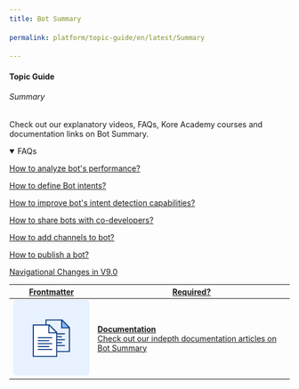 ```yaml
---
title: Bot Summary

permalink: platform/topic-guide/en/latest/Summary

---
```

#### Topic Guide
###### Summary

  Check out our explanatory videos, FAQs, Kore Academy courses and documentation links on Bot Summary.

<details open>
  <summary>FAQs
  </summary>

  <a class="doc-link" target="_blank" href="https://developer.kore.ai/docs/bots/analyzing-your-bot/analyzing-your-bot/">
 
  How to analyze bot's performance?

</a>

<a class="doc-link" target="_blank" href="https://developer.kore.ai/docs/bots/chatbot-overview/bot-tasks/">
 
  How to define Bot intents?

</a>


<a class="doc-link" target="_blank" href="https://developer.kore.ai/docs/bots/nlp/additional-notes-nlp-settings-guidelines/">
 
  How to improve bot's intent detection capabilities?

</a>


<a class="doc-link" target="_blank" href="https://developer.kore.ai/docs/bots/advanced-topics/collaborative-development/sharing-bots-for-development/">

  How to share bots with co-developers?

</a>

<a class="doc-link" target="_blank" href="https://developer.kore.ai/docs/bots/channel-enablement/adding-channels-to-your-bot/">

  How to add channels to bot?

</a>

<a class="doc-link" target="_blank" href="https://developer.kore.ai/docs/bots/publish/publishing-bot/">

How to publish a bot?

</a>

<a class="doc-link" target="_blank" href="https://developer.kore.ai/docs/bots/chatbot-overview/where-to-find-what/">

  Navigational Changes in V9.0

</a>


</details>

<a class="doc-link" target="_blank" href="https://developer.kore.ai/docs/bots/analyzing-your-bot/dashboard/#Bot_Summary">
 

| Frontmatter | Required? |
|-------------|-------------|
| ![alt text](images/docIcon.svg "Title") | **Documentation**  <br /> Check out our indepth documentation articles on Bot Summary | 


</a>
